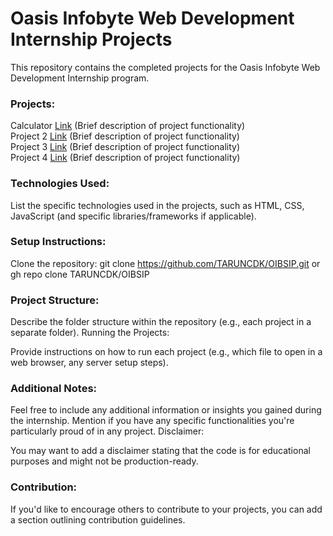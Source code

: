 # Oasis Infobyte Web Development Internship Projects
This repository contains the completed projects for the Oasis Infobyte Web Development Internship program.

### Projects:

Calculator [Link](https://taruncdk.github.io/OIBSIP/calculator/index.html) (Brief description of project functionality)      
Project 2 [Link](https://taruncdk.github.io/OIBSIP/calculator/) (Brief description of project functionality)      
Project 3 [Link](https://taruncdk.github.io/OIBSIP/calculator/) (Brief description of project functionality)      
Project 4 [Link](https://taruncdk.github.io/OIBSIP/calculator/) (Brief description of project functionality)

### Technologies Used:

List the specific technologies used in the projects, such as HTML, CSS, JavaScript (and specific libraries/frameworks if applicable).

### Setup Instructions:

Clone the repository: 
git clone https://github.com/TARUNCDK/OIBSIP.git 
or  
gh repo clone TARUNCDK/OIBSIP


### Project Structure:

Describe the folder structure within the repository (e.g., each project in a separate folder).
Running the Projects:

Provide instructions on how to run each project (e.g., which file to open in a web browser, any server setup steps).

### Additional Notes:

Feel free to include any additional information or insights you gained during the internship.
Mention if you have any specific functionalities you're particularly proud of in any project.
Disclaimer:

You may want to add a disclaimer stating that the code is for educational purposes and might not be production-ready.

### Contribution:

If you'd like to encourage others to contribute to your projects, you can add a section outlining contribution guidelines.
